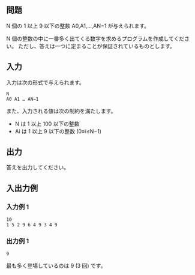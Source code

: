 ## 問題

N 個の 1 以上 9 以下の整数 A0​,A1​,…,AN−1​ が与えられます。

N 個の整数の中に一番多く出てくる数字を求めるプログラムを作成してください。 ただし、答えは一つに定まることが保証されているものとします。

## 入力

入力は次の形式で与えられます。

```text
N
A0 A1 … AN−1
```

また、入力される値は次の制約を満たします。

- N は 1 以上 100 以下の整数
- Ai​ は 1 以上 9 以下の整数 (0≤i≤N−1)

## 出力

答えを出力してください。

## 入出力例

### 入力例 1

```text
10
1 5 2 9 6 4 9 3 4 9
```

### 出力例 1

```text
9
```

最も多く登場しているのは 9 (3 回) です。
